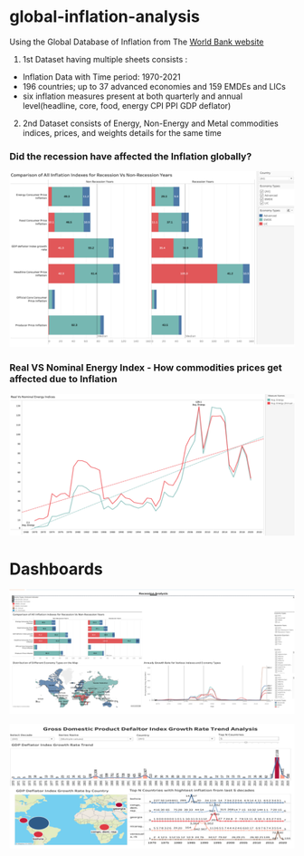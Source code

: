 # global-inflation-analysis
 Using the Global Database of Inflation from The <a href="https://www.worldbank.org/en/research/brief/inflation-database#:~:text=
The%20World%20Bank's%20Prospects%20Group,consumer%20price%20index%20(CPI)%20inflation">World Bank website</a>

1. 1st Dataset having multiple sheets consists :
<ul>
 <li>Inflation Data with Time period: 1970-2021</li>
 <li>196 countries; up to 37 advanced economies and 159 EMDEs and LICs</li>
 <li>six inflation measures present at both quarterly and annual level(headline, 
core, 
food, 
energy CPI
PPI
GDP deflator)
 </li>
</ul>

2. 2nd Dataset consists of Energy, Non-Energy and Metal commodities indices, prices, and weights details for the same time

### Did the recession have affected the Inflation globally?
![recession](https://github.com/Yasamanne/global-inflation-analysis/blob/main/img/recession-indices.png)

### Real VS Nominal Energy Index - How commodities prices get affected due to Inflation
![nominal-real](https://github.com/Yasamanne/global-inflation-analysis/blob/main/img/nominal-real.png)

# Dashboards
![dashboard1](https://github.com/Yasamanne/global-inflation-analysis/blob/main/img/dash1.png)


![dashboard2](https://github.com/Yasamanne/global-inflation-analysis/blob/main/img/dash2.png)
            


